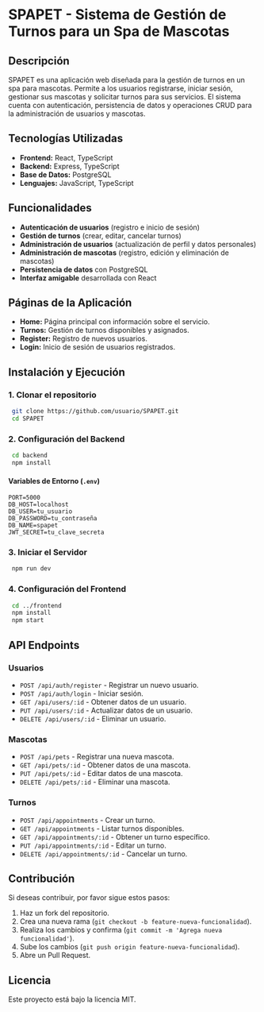 # SPAPET - Sistema de Gestión de Turnos para un Spa de Mascotas

## Descripción
SPAPET es una aplicación web diseñada para la gestión de turnos en un spa para mascotas. Permite a los usuarios registrarse, iniciar sesión, gestionar sus mascotas y solicitar turnos para sus servicios. El sistema cuenta con autenticación, persistencia de datos y operaciones CRUD para la administración de usuarios y mascotas.

## Tecnologías Utilizadas
- **Frontend:** React, TypeScript
- **Backend:** Express, TypeScript
- **Base de Datos:** PostgreSQL
- **Lenguajes:** JavaScript, TypeScript

## Funcionalidades
- **Autenticación de usuarios** (registro e inicio de sesión)
- **Gestión de turnos** (crear, editar, cancelar turnos)
- **Administración de usuarios** (actualización de perfil y datos personales)
- **Administración de mascotas** (registro, edición y eliminación de mascotas)
- **Persistencia de datos** con PostgreSQL
- **Interfaz amigable** desarrollada con React

## Páginas de la Aplicación
- **Home:** Página principal con información sobre el servicio.
- **Turnos:** Gestión de turnos disponibles y asignados.
- **Register:** Registro de nuevos usuarios.
- **Login:** Inicio de sesión de usuarios registrados.

## Instalación y Ejecución
### 1. Clonar el repositorio
```sh
 git clone https://github.com/usuario/SPAPET.git
 cd SPAPET
```
### 2. Configuración del Backend
```sh
 cd backend
 npm install
```
#### Variables de Entorno (`.env`)
```env
PORT=5000
DB_HOST=localhost
DB_USER=tu_usuario
DB_PASSWORD=tu_contraseña
DB_NAME=spapet
JWT_SECRET=tu_clave_secreta
```
### 3. Iniciar el Servidor
```sh
 npm run dev
```

### 4. Configuración del Frontend
```sh
 cd ../frontend
 npm install
 npm start
```

## API Endpoints
### **Usuarios**
- `POST /api/auth/register` - Registrar un nuevo usuario.
- `POST /api/auth/login` - Iniciar sesión.
- `GET /api/users/:id` - Obtener datos de un usuario.
- `PUT /api/users/:id` - Actualizar datos de un usuario.
- `DELETE /api/users/:id` - Eliminar un usuario.

### **Mascotas**
- `POST /api/pets` - Registrar una nueva mascota.
- `GET /api/pets/:id` - Obtener datos de una mascota.
- `PUT /api/pets/:id` - Editar datos de una mascota.
- `DELETE /api/pets/:id` - Eliminar una mascota.

### **Turnos**
- `POST /api/appointments` - Crear un turno.
- `GET /api/appointments` - Listar turnos disponibles.
- `GET /api/appointments/:id` - Obtener un turno específico.
- `PUT /api/appointments/:id` - Editar un turno.
- `DELETE /api/appointments/:id` - Cancelar un turno.

## Contribución
Si deseas contribuir, por favor sigue estos pasos:
1. Haz un fork del repositorio.
2. Crea una nueva rama (`git checkout -b feature-nueva-funcionalidad`).
3. Realiza los cambios y confirma (`git commit -m 'Agrega nueva funcionalidad'`).
4. Sube los cambios (`git push origin feature-nueva-funcionalidad`).
5. Abre un Pull Request.

## Licencia
Este proyecto está bajo la licencia MIT.

